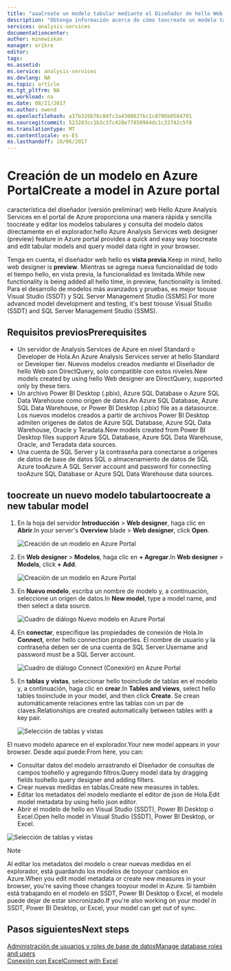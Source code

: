 ```yaml
---
title: "aaaCreate un modelo tabular mediante el Diseñador de hello Web de servicios de análisis de Azure | Documentos de Microsoft"
description: "Obtenga información acerca de cómo toocreate un modelo tabular de Analysis Services de Azure mediante el uso de Hola Diseñador Web de portal de Azure."
services: analysis-services
documentationcenter: 
author: minewiskan
manager: erikre
editor: 
tags: 
ms.assetid: 
ms.service: analysis-services
ms.devlang: NA
ms.topic: article
ms.tgt_pltfrm: NA
ms.workload: na
ms.date: 08/21/2017
ms.author: owend
ms.openlocfilehash: a37b326b76c84fc3a4300827bc1c8706b0584701
ms.sourcegitcommit: 523283cc1b3c37c428e77850964dc1c33742c5f0
ms.translationtype: MT
ms.contentlocale: es-ES
ms.lasthandoff: 10/06/2017
---
```

# <a name="create-a-model-in-azure-portal"></a><span data-ttu-id="abdb4-103">Creación de un modelo en Azure Portal</span><span class="sxs-lookup"><span data-stu-id="abdb4-103">Create a model in Azure portal</span></span>

<span data-ttu-id="abdb4-104">característica del diseñador (versión preliminar) web Hello Azure Analysis Services en el portal de Azure proporciona una manera rápida y sencilla toocreate y editar los modelos tabulares y consulta del modelo datos directamente en el explorador.</span><span class="sxs-lookup"><span data-stu-id="abdb4-104">hello Azure Analysis Services web designer (preview) feature in Azure portal provides a quick and easy way toocreate and edit tabular models and query model data right in your browser.</span></span> 

<span data-ttu-id="abdb4-105">Tenga en cuenta, el diseñador web hello es **vista previa**.</span><span class="sxs-lookup"><span data-stu-id="abdb4-105">Keep in mind, hello web designer is **preview**.</span></span> <span data-ttu-id="abdb4-106">Mientras se agrega nueva funcionalidad de todo el tiempo hello, en vista previa, la funcionalidad es limitada.</span><span class="sxs-lookup"><span data-stu-id="abdb4-106">While new functionality is being added all hello time, in preview, functionality is limited.</span></span> <span data-ttu-id="abdb4-107">Para el desarrollo de modelos más avanzados y pruebas, es mejor toouse Visual Studio (SSDT) y SQL Server Management Studio (SSMS).</span><span class="sxs-lookup"><span data-stu-id="abdb4-107">For more advanced model development and testing, it's best toouse Visual Studio (SSDT) and SQL Server Management Studio (SSMS).</span></span>

## <a name="prerequisites"></a><span data-ttu-id="abdb4-108">Requisitos previos</span><span class="sxs-lookup"><span data-stu-id="abdb4-108">Prerequisites</span></span>

- <span data-ttu-id="abdb4-109">Un servidor de Analysis Services de Azure en nivel Standard o Developer de Hola.</span><span class="sxs-lookup"><span data-stu-id="abdb4-109">An Azure Analysis Services server at hello Standard or Developer tier.</span></span> <span data-ttu-id="abdb4-110">Nuevos modelos creados mediante el Diseñador de hello Web son DirectQuery, solo compatible con estos niveles.</span><span class="sxs-lookup"><span data-stu-id="abdb4-110">New models created by using hello Web designer are DirectQuery, supported only by these tiers.</span></span>
- <span data-ttu-id="abdb4-111">Un archivo Power BI Desktop (.pbix), Azure SQL Database o Azure SQL Data Warehouse como origen de datos.</span><span class="sxs-lookup"><span data-stu-id="abdb4-111">An Azure SQL Database, Azure SQL Data Warehouse, or Power BI Desktop (.pbix) file as a datasource.</span></span> <span data-ttu-id="abdb4-112">Los nuevos modelos creados a partir de archivos Power BI Desktop admiten orígenes de datos de Azure SQL Database, Azure SQL Data Warehouse, Oracle y Teradata.</span><span class="sxs-lookup"><span data-stu-id="abdb4-112">New models created from Power BI Desktop files support Azure SQL Database, Azure SQL Data Warehouse, Oracle, and Teradata data sources.</span></span>
- <span data-ttu-id="abdb4-113">Una cuenta de SQL Server y la contraseña para conectarse a orígenes de datos de base de datos SQL o almacenamiento de datos de SQL Azure tooAzure.</span><span class="sxs-lookup"><span data-stu-id="abdb4-113">A SQL Server account and password for connecting tooAzure SQL Database or Azure SQL Data Warehouse data sources.</span></span>

## <a name="toocreate-a-new-tabular-model"></a><span data-ttu-id="abdb4-114">toocreate un nuevo modelo tabular</span><span class="sxs-lookup"><span data-stu-id="abdb4-114">toocreate a new tabular model</span></span>

1. <span data-ttu-id="abdb4-115">En la hoja del servidor **Introducción** >  **Web designer**, haga clic en **Abrir**.</span><span class="sxs-lookup"><span data-stu-id="abdb4-115">In your server's **Overview** blade > **Web designer**, click **Open**.</span></span>

    ![Creación de un modelo en Azure Portal](./media/analysis-services-create-model-portal/aas-create-portal-overview-wd.png)

2. <span data-ttu-id="abdb4-117">En **Web designer** > **Modelos**, haga clic en **+ Agregar**.</span><span class="sxs-lookup"><span data-stu-id="abdb4-117">In **Web designer** > **Models**, click **+ Add**.</span></span>

    ![Creación de un modelo en Azure Portal](./media/analysis-services-create-model-portal/aas-create-portal-models.png)

3. <span data-ttu-id="abdb4-119">En **Nuevo modelo**, escriba un nombre de modelo y, a continuación, seleccione un origen de datos.</span><span class="sxs-lookup"><span data-stu-id="abdb4-119">In **New model**, type a model name, and then select a data source.</span></span>

    ![Cuadro de diálogo Nuevo modelo en Azure Portal](./media/analysis-services-create-model-portal/aas-create-portal-new-model.png)

4. <span data-ttu-id="abdb4-121">En **conectar**, especifique las propiedades de conexión de Hola.</span><span class="sxs-lookup"><span data-stu-id="abdb4-121">In **Connect**, enter hello connection properties.</span></span> <span data-ttu-id="abdb4-122">El nombre de usuario y la contraseña deben ser de una cuenta de SQL Server.</span><span class="sxs-lookup"><span data-stu-id="abdb4-122">Username and password must be a SQL Server account.</span></span>

     ![Cuadro de diálogo Connect (Conexión) en Azure Portal](./media/analysis-services-create-model-portal/aas-create-portal-connect.png)

5. <span data-ttu-id="abdb4-124">En **tablas y vistas**, seleccionar hello tooinclude de tablas en el modelo y, a continuación, haga clic en **crear**.</span><span class="sxs-lookup"><span data-stu-id="abdb4-124">In **Tables and views**, select hello tables tooinclude in your model, and then click **Create**.</span></span> <span data-ttu-id="abdb4-125">Se crean automáticamente relaciones entre las tablas con un par de claves.</span><span class="sxs-lookup"><span data-stu-id="abdb4-125">Relationships are created automatically between tables with a key pair.</span></span>

     ![Selección de tablas y vistas](./media/analysis-services-create-model-portal/aas-create-portal-tables.png)

<span data-ttu-id="abdb4-127">El nuevo modelo aparece en el explorador.</span><span class="sxs-lookup"><span data-stu-id="abdb4-127">Your new model appears in your browser.</span></span> <span data-ttu-id="abdb4-128">Desde aquí puede:</span><span class="sxs-lookup"><span data-stu-id="abdb4-128">From here, you can:</span></span>   

- <span data-ttu-id="abdb4-129">Consultar datos del modelo arrastrando el Diseñador de consultas de campos toohello y agregando filtros.</span><span class="sxs-lookup"><span data-stu-id="abdb4-129">Query model data by dragging fields toohello query designer and adding filters.</span></span>
- <span data-ttu-id="abdb4-130">Crear nuevas medidas en tablas.</span><span class="sxs-lookup"><span data-stu-id="abdb4-130">Create new measures in tables.</span></span>
- <span data-ttu-id="abdb4-131">Editar los metadatos del modelo mediante el editor de json de Hola.</span><span class="sxs-lookup"><span data-stu-id="abdb4-131">Edit model metadata by using hello json editor.</span></span>
- <span data-ttu-id="abdb4-132">Abrir el modelo de hello en Visual Studio (SSDT), Power BI Desktop o Excel.</span><span class="sxs-lookup"><span data-stu-id="abdb4-132">Open hello model in Visual Studio (SSDT), Power BI Desktop, or Excel.</span></span>

![Selección de tablas y vistas](./media/analysis-services-create-model-portal/aas-create-portal-query.png)

> [!NOTE]
> <span data-ttu-id="abdb4-134">Al editar los metadatos del modelo o crear nuevas medidas en el explorador, está guardando los modelos de tooyour cambios en Azure.</span><span class="sxs-lookup"><span data-stu-id="abdb4-134">When you edit model metadata or create new measures in your browser, you're saving those changes tooyour model in Azure.</span></span> <span data-ttu-id="abdb4-135">Si también está trabajando en el modelo en SSDT, Power BI Desktop o Excel, el modelo puede dejar de estar sincronizado.</span><span class="sxs-lookup"><span data-stu-id="abdb4-135">If you're also working on your model in SSDT, Power BI Desktop, or Excel, your model can get out of sync.</span></span>


## <a name="next-steps"></a><span data-ttu-id="abdb4-136">Pasos siguientes</span><span class="sxs-lookup"><span data-stu-id="abdb4-136">Next steps</span></span> 
[<span data-ttu-id="abdb4-137">Administración de usuarios y roles de base de datos</span><span class="sxs-lookup"><span data-stu-id="abdb4-137">Manage database roles and users</span></span>](analysis-services-database-users.md)  
[<span data-ttu-id="abdb4-138">Conexión con Excel</span><span class="sxs-lookup"><span data-stu-id="abdb4-138">Connect with Excel</span></span>](analysis-services-connect-excel.md)  


